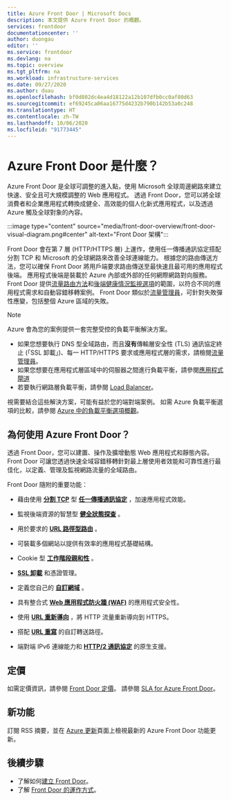 ```yaml
---
title: Azure Front Door | Microsoft Docs
description: 本文提供 Azure Front Door 的概觀。
services: frontdoor
documentationcenter: ''
author: duongau
editor: ''
ms.service: frontdoor
ms.devlang: na
ms.topic: overview
ms.tgt_pltfrm: na
ms.workload: infrastructure-services
ms.date: 09/27/2020
ms.author: duau
ms.openlocfilehash: bf0d802dc4ea4d18122a12b107dfb0cc0af80d63
ms.sourcegitcommit: ef69245ca06aa16775d4232b790b142b53a0c248
ms.translationtype: HT
ms.contentlocale: zh-TW
ms.lasthandoff: 10/06/2020
ms.locfileid: "91773445"
---
```

# <a name="what-is-azure-front-door"></a>Azure Front Door 是什麼？

Azure Front Door 是全球可調整的進入點，使用 Microsoft 全球周邊網路來建立快速、安全且可大規模調整的 Web 應用程式。 透過 Front Door，您可以將全球消費者和企業應用程式轉換成健全、高效能的個人化新式應用程式，以及透過 Azure 觸及全球對象的內容。

:::image type="content" source="media/front-door-overview/front-door-visual-diagram.png#center" alt-text="Front Door 架構":::

Front Door 會在第 7 層 (HTTP/HTTPS 層) 上運作，使用任一傳播通訊協定搭配分割 TCP 和 Microsoft 的全球網路來改善全球連線能力。 根據您的路由傳送方法，您可以確保 Front Door 將用戶端要求路由傳送至最快速且最可用的應用程式後端。 應用程式後端是裝載於 Azure 內部或外部的任何網際網路對向服務。 Front Door 提供[流量路由方法](front-door-routing-methods.md)和[後端健康情況監視選項](front-door-health-probes.md)的範圍，以符合不同的應用程式需求和自動容錯移轉案例。 Front Door 類似於[流量管理員](../traffic-manager/traffic-manager-overview.md)，可針對失敗彈性應變，包括整個 Azure 區域的失敗。

>[!NOTE]
> Azure 會為您的案例提供一套完整受控的負載平衡解決方案。 
> * 如果您想要執行 DNS 型全域路由，而且**沒有**傳輸層安全性 (TLS) 通訊協定終止 (「SSL 卸載」)、每一 HTTP/HTTPS 要求或應用程式層的需求，請檢閱[流量管理員](../traffic-manager/traffic-manager-overview.md)。 
> * 如果您想要在應用程式層區域中的伺服器之間進行負載平衡，請參閱[應用程式閘道](../application-gateway/application-gateway-introduction.md)
> * 若要執行網路層負載平衡，請參閱 [Load Balancer](../load-balancer/load-balancer-overview.md)。 
> 
> 視需要結合這些解決方案，可能有益於您的端對端案例。
> 如需 Azure 負載平衡選項的比較，請參閱 [Azure 中的負載平衡選項概觀](https://docs.microsoft.com/azure/architecture/guide/technology-choices/load-balancing-overview)。

## <a name="why-use-azure-front-door"></a>為何使用 Azure Front Door？

透過 Front Door，您可以建置、操作及擴增動態 Web 應用程式和靜態內容。 Front Door 可讓您透過快速全域容錯移轉針對最上層使用者效能和可靠性進行最佳化，以定義、管理及監視網路流量的全域路由。

Front Door 隨附的重要功能：

* 藉由使用 **[分割 TCP](front-door-routing-architecture.md#splittcp)** 型 **[任一傳播通訊協定](front-door-routing-architecture.md#anycast)** ，加速應用程式效能。

* 監視後端資源的智慧型 **[健全狀態探查](front-door-health-probes.md)** 。

*  用於要求的 **[URL 路徑型路由](front-door-route-matching.md)** 。

* 可裝載多個網站以提供有效率的應用程式基礎結構。 

* Cookie 型 **[工作階段親和性](front-door-routing-methods.md#affinity)** 。

* **[SSL 卸載](front-door-custom-domain-https.md)** 和憑證管理。

* 定義您自己的 **[自訂網域](front-door-custom-domain.md)** 。 

* 具有整合式 **[Web 應用程式防火牆 (WAF)](../web-application-firewall/overview.md)** 的應用程式安全性。

* 使用 **[URL 重新導向](front-door-url-redirect.md)** ，將 HTTP 流量重新導向到 HTTPS。

* 搭配 **[URL 重寫](front-door-url-rewrite.md)** 的自訂轉送路徑。

* 端對端 IPv6 連線能力和 **[HTTP/2 通訊協定](front-door-http2.md)** 的原生支援。

## <a name="pricing"></a>定價

如需定價資訊，請參閱 [Front Door 定價](https://azure.microsoft.com/pricing/details/frontdoor/)。 請參閱 [SLA for Azure Front Door](https://azure.microsoft.com/en-us/support/legal/sla/frontdoor/v1_0/)。

## <a name="whats-new"></a>新功能

訂閱 RSS 摘要，並在 [Azure 更新](https://azure.microsoft.com/updates/?category=networking&query=Azure%20Front%20Door)頁面上檢視最新的 Azure Front Door 功能更新。

## <a name="next-steps"></a>後續步驟

- 了解如何[建立 Front Door](quickstart-create-front-door.md)。
- 了解 [Front Door 的運作方式](front-door-routing-architecture.md)。
